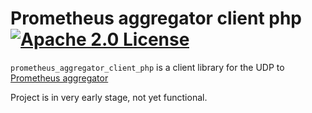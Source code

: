 # Prometheus aggregator client php [![Apache 2.0 License](https://img.shields.io/badge/license-Apache%202.0-blue.svg)](https://github.com/szpakas/prometheus-aggregator-client-php/blob/master/LICENSE)

`prometheus_aggregator_client_php` is a client library for the UDP to [Prometheus aggregator](https://github.com/szpakas/prometheus-aggregator)

Project is in very early stage, not yet functional.

